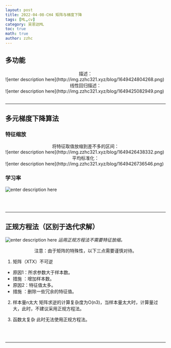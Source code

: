 ```yaml
---
layout: post
title: 2022-04-08-CH4 矩阵与梯度下降
tags: [ML,cv]
category: 吴恩达ML
toc: true
math: true
author: zzhc
---
```



## 多功能

<center>描述：</center>
![enter description here](http://img.zzhc321.xyz/blog/1649424804268.png)


<center>线性回归描述：</center>
![enter description here](http://img.zzhc321.xyz/blog/1649425082949.png)

<br>
<br>

***

## 多元梯度下降算法
### 特征缩放
<center>将特征取值放缩到差不多的区间：</center>
![enter description here](http://img.zzhc321.xyz/blog/1649426438332.png)
<center>平均标准化：</center>
![enter description here](http://img.zzhc321.xyz/blog/1649426736546.png)

<br>

### 学习率
![enter description here](http://img.zzhc321.xyz/blog/1649427135401.png)


<br>
<br>


***

## 正规方程法（区别于迭代求解）

![enter description here](http://img.zzhc321.xyz/blog/1649428003264.png)
*运用正规方程法不需要特征放缩。*
  
  
 <center> 注意：由于矩阵的特殊性，以下三点需要谨慎对待。</center>

 1. 矩阵（XTX）不可逆
   - 原因1：所求参数大于样本数。
   - 措施  ：增加样本数。
   - 原因2：特征值太多。
   - 措施  ：删除一些冗余的特征值。

2. 样本量n太大
   矩阵求逆的计算复杂度为O(n3)，当样本量太大时，计算量过大，此时，不建议采用正规方程法。

3. 函数太复杂
    此时无法使用正规方程法。

<br>
<br>

***

## 